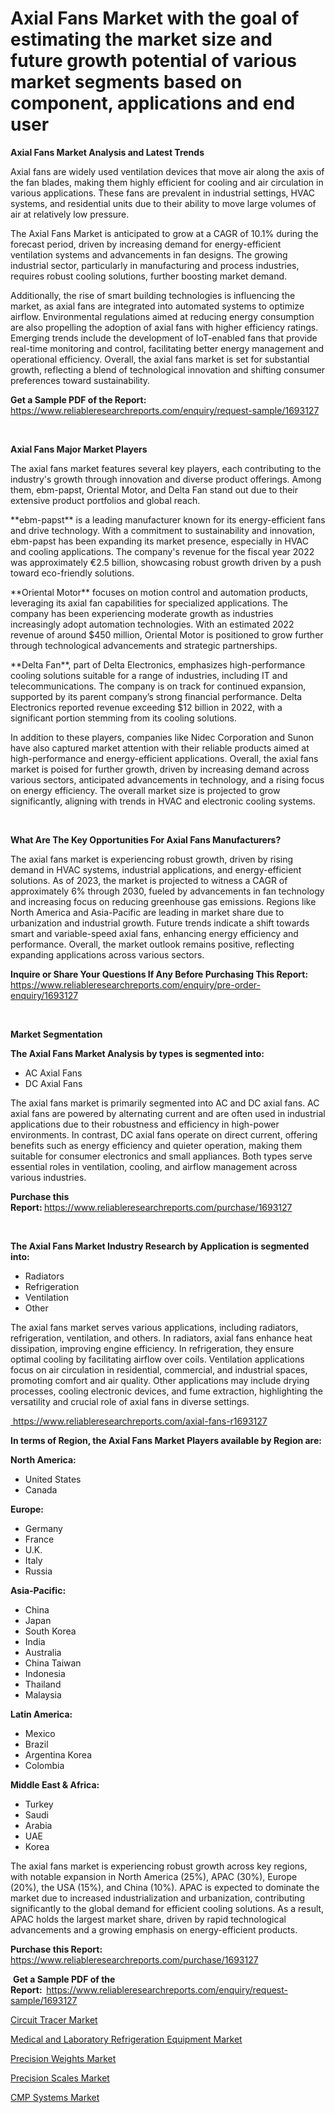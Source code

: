 <p><h1>Axial Fans Market with the goal of estimating the market size and future growth potential of various market segments based on component, applications and end user</h1></p><p><strong>Axial Fans Market Analysis and Latest Trends</strong></p>
<p><p>Axial fans are widely used ventilation devices that move air along the axis of the fan blades, making them highly efficient for cooling and air circulation in various applications. These fans are prevalent in industrial settings, HVAC systems, and residential units due to their ability to move large volumes of air at relatively low pressure. </p><p>The Axial Fans Market is anticipated to grow at a CAGR of 10.1% during the forecast period, driven by increasing demand for energy-efficient ventilation systems and advancements in fan designs. The growing industrial sector, particularly in manufacturing and process industries, requires robust cooling solutions, further boosting market demand. </p><p>Additionally, the rise of smart building technologies is influencing the market, as axial fans are integrated into automated systems to optimize airflow. Environmental regulations aimed at reducing energy consumption are also propelling the adoption of axial fans with higher efficiency ratings. Emerging trends include the development of IoT-enabled fans that provide real-time monitoring and control, facilitating better energy management and operational efficiency. Overall, the axial fans market is set for substantial growth, reflecting a blend of technological innovation and shifting consumer preferences toward sustainability.</p></p>
<p><strong>Get a Sample PDF of the Report:&nbsp;</strong> <a href="https://www.reliableresearchreports.com/enquiry/request-sample/1693127?utm_campaign=3&utm_medium=2&utm_source=Github&utm_content=ia&utm_term=20102024&utm_id=axial-fans">https://www.reliableresearchreports.com/enquiry/request-sample/1693127</a></p>
<p>&nbsp;</p>
<p><strong>Axial Fans Major Market Players</strong></p>
<p><p>The axial fans market features several key players, each contributing to the industry's growth through innovation and diverse product offerings. Among them, ebm-papst, Oriental Motor, and Delta Fan stand out due to their extensive product portfolios and global reach.</p><p>**ebm-papst** is a leading manufacturer known for its energy-efficient fans and drive technology. With a commitment to sustainability and innovation, ebm-papst has been expanding its market presence, especially in HVAC and cooling applications. The company's revenue for the fiscal year 2022 was approximately €2.5 billion, showcasing robust growth driven by a push toward eco-friendly solutions.</p><p>**Oriental Motor** focuses on motion control and automation products, leveraging its axial fan capabilities for specialized applications. The company has been experiencing moderate growth as industries increasingly adopt automation technologies. With an estimated 2022 revenue of around $450 million, Oriental Motor is positioned to grow further through technological advancements and strategic partnerships.</p><p>**Delta Fan**, part of Delta Electronics, emphasizes high-performance cooling solutions suitable for a range of industries, including IT and telecommunications. The company is on track for continued expansion, supported by its parent company’s strong financial performance. Delta Electronics reported revenue exceeding $12 billion in 2022, with a significant portion stemming from its cooling solutions.</p><p>In addition to these players, companies like Nidec Corporation and Sunon have also captured market attention with their reliable products aimed at high-performance and energy-efficient applications. Overall, the axial fans market is poised for further growth, driven by increasing demand across various sectors, anticipated advancements in technology, and a rising focus on energy efficiency. The overall market size is projected to grow significantly, aligning with trends in HVAC and electronic cooling systems.</p></p>
<p>&nbsp;</p>
<p><strong>What Are The Key Opportunities For Axial Fans Manufacturers?</strong></p>
<p><p>The axial fans market is experiencing robust growth, driven by rising demand in HVAC systems, industrial applications, and energy-efficient solutions. As of 2023, the market is projected to witness a CAGR of approximately 6% through 2030, fueled by advancements in fan technology and increasing focus on reducing greenhouse gas emissions. Regions like North America and Asia-Pacific are leading in market share due to urbanization and industrial growth. Future trends indicate a shift towards smart and variable-speed axial fans, enhancing energy efficiency and performance. Overall, the market outlook remains positive, reflecting expanding applications across various sectors.</p></p>
<p><strong>Inquire or Share Your Questions If Any Before Purchasing This Report:</strong> <a href="https://www.reliableresearchreports.com/enquiry/pre-order-enquiry/1693127?utm_campaign=3&utm_medium=2&utm_source=Github&utm_content=ia&utm_term=20102024&utm_id=axial-fans">https://www.reliableresearchreports.com/enquiry/pre-order-enquiry/1693127</a></p>
<p>&nbsp;</p>
<p><strong>Market Segmentation</strong></p>
<p><strong>The Axial Fans Market Analysis by types is segmented into:</strong></p>
<p><ul><li>AC Axial Fans</li><li>DC Axial Fans</li></ul></p>
<p><p>The axial fans market is primarily segmented into AC and DC axial fans. AC axial fans are powered by alternating current and are often used in industrial applications due to their robustness and efficiency in high-power environments. In contrast, DC axial fans operate on direct current, offering benefits such as energy efficiency and quieter operation, making them suitable for consumer electronics and small appliances. Both types serve essential roles in ventilation, cooling, and airflow management across various industries.</p></p>
<p><strong>Purchase this Report:&nbsp;</strong><a href="https://www.reliableresearchreports.com/purchase/1693127?utm_campaign=3&utm_medium=2&utm_source=Github&utm_content=ia&utm_term=20102024&utm_id=axial-fans">https://www.reliableresearchreports.com/purchase/1693127</a></p>
<p>&nbsp;</p>
<p><strong>The Axial Fans Market Industry Research by Application is segmented into:</strong></p>
<p><ul><li>Radiators</li><li>Refrigeration</li><li>Ventilation</li><li>Other</li></ul></p>
<p><p>The axial fans market serves various applications, including radiators, refrigeration, ventilation, and others. In radiators, axial fans enhance heat dissipation, improving engine efficiency. In refrigeration, they ensure optimal cooling by facilitating airflow over coils. Ventilation applications focus on air circulation in residential, commercial, and industrial spaces, promoting comfort and air quality. Other applications may include drying processes, cooling electronic devices, and fume extraction, highlighting the versatility and crucial role of axial fans in diverse settings.</p></p>
<p><a href="https://www.reliableresearchreports.com/axial-fans-r1693127?utm_campaign=3&utm_medium=2&utm_source=Github&utm_content=ia&utm_term=20102024&utm_id=axial-fans">&nbsp;https://www.reliableresearchreports.com/axial-fans-r1693127</a></p>
<p><strong>In terms of Region, the Axial Fans Market Players available by Region are:</strong></p>
<p>
    <p> <strong> North America: </strong>
        <ul>
            <li>United States</li>
            <li>Canada</li>
        </ul>
        </p> 
    <p> <strong> Europe: </strong>
        <ul>
            <li>Germany</li>
            <li>France</li>
            <li>U.K.</li>
            <li>Italy</li>
            <li>Russia</li>
        </ul>
        </p> 
    <p> <strong> Asia-Pacific: </strong>
        <ul>
            <li>China</li>
            <li>Japan</li>
            <li>South Korea</li>
            <li>India</li>
            <li>Australia</li>
            <li>China Taiwan</li>
            <li>Indonesia</li>
            <li>Thailand</li>
            <li>Malaysia</li>
        </ul>
        </p> 
    <p> <strong> Latin America: </strong>
        <ul>
            <li>Mexico</li>
            <li>Brazil</li>
            <li>Argentina Korea</li>
            <li>Colombia</li>
        </ul>
        </p> 
    <p> <strong> Middle East & Africa: </strong>
        <ul>
            <li>Turkey</li>
            <li>Saudi</li>
            <li>Arabia</li>
            <li>UAE</li>
            <li>Korea</li>
        </ul>
    </p>
    </p>
<p><p>The axial fans market is experiencing robust growth across key regions, with notable expansion in North America (25%), APAC (30%), Europe (20%), the USA (15%), and China (10%). APAC is expected to dominate the market due to increased industrialization and urbanization, contributing significantly to the global demand for efficient cooling solutions. As a result, APAC holds the largest market share, driven by rapid technological advancements and a growing emphasis on energy-efficient products.</p></p>
<p><strong>Purchase this Report: </strong><a href="https://www.reliableresearchreports.com/purchase/1693127?utm_campaign=3&utm_medium=2&utm_source=Github&utm_content=ia&utm_term=20102024&utm_id=axial-fans">https://www.reliableresearchreports.com/purchase/1693127</a></p>
<p>&nbsp;<strong>Get a Sample PDF of the Report:&nbsp;&nbsp;</strong><a href="https://www.reliableresearchreports.com/enquiry/request-sample/1693127?utm_campaign=3&utm_medium=2&utm_source=Github&utm_content=ia&utm_term=20102024&utm_id=axial-fans">https://www.reliableresearchreports.com/enquiry/request-sample/1693127</a></p>
<p><strong></strong></p>
<p><p><a href="https://www.linkedin.com/pulse/market-insights-global-circuit-tracer-forecast-innovation-trends-qo27e?utm_campaign=3&utm_medium=2&utm_source=Github&utm_content=ia&utm_term=20102024&utm_id=axial-fans">Circuit Tracer Market</a></p><p><a href="https://github.com/nifongekclosebn1/Market-Research-Report-List-1/blob/main/medical-and-laboratory-refrigeration-equipment-market.md?utm_campaign=3&utm_medium=2&utm_source=Github&utm_content=ia&utm_term=20102024&utm_id=axial-fans">Medical and Laboratory Refrigeration Equipment Market</a></p><p><a href="https://issuu.com/reportprime-2/docs/precision-weights-market-size-2030._645ffe236c887f?utm_campaign=3&utm_medium=2&utm_source=Github&utm_content=ia&utm_term=20102024&utm_id=axial-fans">Precision Weights Market</a></p><p><a href="https://issuu.com/reportprime-2/docs/precision-scales-market-size-2030.p_4432753dfe8b40?utm_campaign=3&utm_medium=2&utm_source=Github&utm_content=ia&utm_term=20102024&utm_id=axial-fans">Precision Scales Market</a></p><p><a href="https://github.com/maximinauago/Market-Research-Report-List-1/blob/main/cmp-systems-market.md?utm_campaign=3&utm_medium=2&utm_source=Github&utm_content=ia&utm_term=20102024&utm_id=axial-fans">CMP Systems Market</a></p></p>